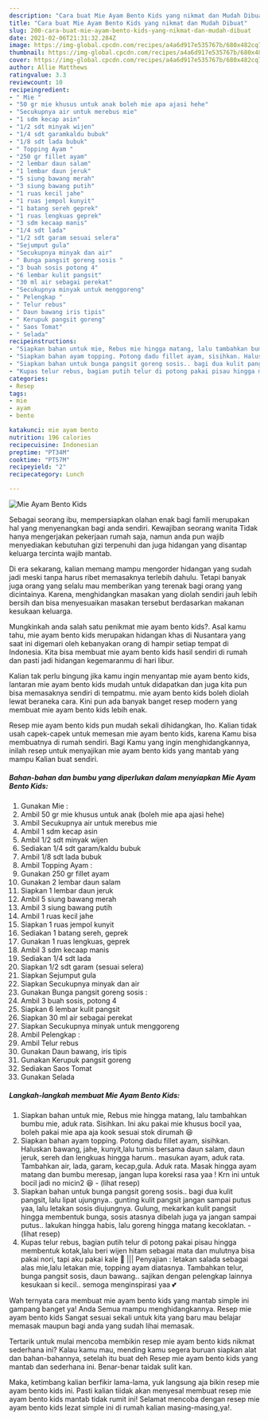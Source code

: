 ```yaml
---
description: "Cara buat Mie Ayam Bento Kids yang nikmat dan Mudah Dibuat"
title: "Cara buat Mie Ayam Bento Kids yang nikmat dan Mudah Dibuat"
slug: 200-cara-buat-mie-ayam-bento-kids-yang-nikmat-dan-mudah-dibuat
date: 2021-02-06T21:31:32.284Z
image: https://img-global.cpcdn.com/recipes/a4a6d917e535767b/680x482cq70/mie-ayam-bento-kids-foto-resep-utama.jpg
thumbnail: https://img-global.cpcdn.com/recipes/a4a6d917e535767b/680x482cq70/mie-ayam-bento-kids-foto-resep-utama.jpg
cover: https://img-global.cpcdn.com/recipes/a4a6d917e535767b/680x482cq70/mie-ayam-bento-kids-foto-resep-utama.jpg
author: Allie Matthews
ratingvalue: 3.3
reviewcount: 10
recipeingredient:
- " Mie "
- "50 gr mie khusus untuk anak boleh mie apa ajasi hehe"
- "Secukupnya air untuk merebus mie"
- "1 sdm kecap asin"
- "1/2 sdt minyak wijen"
- "1/4 sdt garamkaldu bubuk"
- "1/8 sdt lada bubuk"
- " Topping Ayam "
- "250 gr fillet ayam"
- "2 lembar daun salam"
- "1 lembar daun jeruk"
- "5 siung bawang merah"
- "3 siung bawang putih"
- "1 ruas kecil jahe"
- "1 ruas jempol kunyit"
- "1 batang sereh geprek"
- "1 ruas lengkuas geprek"
- "3 sdm kecaap manis"
- "1/4 sdt lada"
- "1/2 sdt garam sesuai selera"
- "Sejumput gula"
- "Secukupnya minyak dan air"
- " Bunga pangsit goreng sosis "
- "3 buah sosis potong 4"
- "6 lembar kulit pangsit"
- "30 ml air sebagai perekat"
- "Secukupnya minyak untuk menggoreng"
- " Pelengkap "
- " Telur rebus"
- " Daun bawang iris tipis"
- " Kerupuk pangsit goreng"
- " Saos Tomat"
- " Selada"
recipeinstructions:
- "Siapkan bahan untuk mie, Rebus mie hingga matang, lalu tambahkan bumbu mie, aduk rata. Sisihkan. Ini aku pakai mie khusus bocil yaa, boleh pakai mie apa aja kook sesuai stok dirumah 😆"
- "Siapkan bahan ayam topping. Potong dadu fillet ayam, sisihkan. Haluskan bawang, jahe, kunyit,lalu tumis bersama daun salam, daun jeruk, sereh dan lengkuas hingga harum.. masukan ayam, aduk rata. Tambahkan air, lada, garam, kecap,gula. Aduk rata. Masak hingga ayam matang dan bumbu meresap, jangan lupa koreksi rasa yaa ! Krn ini untuk bocil jadi no micin2 😆           (lihat resep)"
- "Siapkan bahan untuk bunga pangsit goreng sosis.. bagi dua kulit pangsit, lalu lipat ujungnya.. gunting kulit pangsit jangan sampai putus yaa, lalu letakan sosis diujungnya. Gulung, mekarkan kulit pangsit hingga membentuk bunga, sosis atasnya dibelah juga ya jangan sampai putus.. lakukan hingga habis, lalu goreng hingga matang kecoklatan.           (lihat resep)"
- "Kupas telur rebus, bagian putih telur di potong pakai pisau hingga membentuk kotak,lalu beri wijen hitam sebagai mata dan mulutnya bisa pakai nori, tapi aku pakai kale 🤣 ||| Penyajian : letakan salada sebagai alas mie,lalu letakan mie, topping ayam diatasnya. Tambahkan telur, bunga pangsit sosis, daun bawang.. sajikan dengan pelengkap lainnya kesukaan si kecil.. semoga menginspirasi yaa 💕"
categories:
- Resep
tags:
- mie
- ayam
- bento

katakunci: mie ayam bento 
nutrition: 196 calories
recipecuisine: Indonesian
preptime: "PT34M"
cooktime: "PT57M"
recipeyield: "2"
recipecategory: Lunch

---
```



![Mie Ayam Bento Kids](https://img-global.cpcdn.com/recipes/a4a6d917e535767b/680x482cq70/mie-ayam-bento-kids-foto-resep-utama.jpg)

Sebagai seorang ibu, mempersiapkan olahan enak bagi famili merupakan hal yang menyenangkan bagi anda sendiri. Kewajiban seorang  wanita Tidak hanya mengerjakan pekerjaan rumah saja, namun anda pun wajib menyediakan kebutuhan gizi terpenuhi dan juga hidangan yang disantap keluarga tercinta wajib mantab.

Di era  sekarang, kalian memang mampu mengorder hidangan yang sudah jadi meski tanpa harus ribet memasaknya terlebih dahulu. Tetapi banyak juga orang yang selalu mau memberikan yang terenak bagi orang yang dicintainya. Karena, menghidangkan masakan yang diolah sendiri jauh lebih bersih dan bisa menyesuaikan masakan tersebut berdasarkan makanan kesukaan keluarga. 



Mungkinkah anda salah satu penikmat mie ayam bento kids?. Asal kamu tahu, mie ayam bento kids merupakan hidangan khas di Nusantara yang saat ini digemari oleh kebanyakan orang di hampir setiap tempat di Indonesia. Kita bisa membuat mie ayam bento kids hasil sendiri di rumah dan pasti jadi hidangan kegemaranmu di hari libur.

Kalian tak perlu bingung jika kamu ingin menyantap mie ayam bento kids, lantaran mie ayam bento kids mudah untuk didapatkan dan juga kita pun bisa memasaknya sendiri di tempatmu. mie ayam bento kids boleh diolah lewat beraneka cara. Kini pun ada banyak banget resep modern yang membuat mie ayam bento kids lebih enak.

Resep mie ayam bento kids pun mudah sekali dihidangkan, lho. Kalian tidak usah capek-capek untuk memesan mie ayam bento kids, karena Kamu bisa membuatnya di rumah sendiri. Bagi Kamu yang ingin menghidangkannya, inilah resep untuk menyajikan mie ayam bento kids yang mantab yang mampu Kalian buat sendiri.

<!--inarticleads1-->

##### Bahan-bahan dan bumbu yang diperlukan dalam menyiapkan Mie Ayam Bento Kids:

1. Gunakan  Mie :
1. Ambil 50 gr mie khusus untuk anak (boleh mie apa ajasi hehe)
1. Ambil Secukupnya air untuk merebus mie
1. Ambil 1 sdm kecap asin
1. Ambil 1/2 sdt minyak wijen
1. Sediakan 1/4 sdt garam/kaldu bubuk
1. Ambil 1/8 sdt lada bubuk
1. Ambil  Topping Ayam :
1. Gunakan 250 gr fillet ayam
1. Gunakan 2 lembar daun salam
1. Siapkan 1 lembar daun jeruk
1. Ambil 5 siung bawang merah
1. Ambil 3 siung bawang putih
1. Ambil 1 ruas kecil jahe
1. Siapkan 1 ruas jempol kunyit
1. Sediakan 1 batang sereh, geprek
1. Gunakan 1 ruas lengkuas, geprek
1. Ambil 3 sdm kecaap manis
1. Sediakan 1/4 sdt lada
1. Siapkan 1/2 sdt garam (sesuai selera)
1. Siapkan Sejumput gula
1. Siapkan Secukupnya minyak dan air
1. Gunakan  Bunga pangsit goreng sosis :
1. Ambil 3 buah sosis, potong 4
1. Siapkan 6 lembar kulit pangsit
1. Siapkan 30 ml air sebagai perekat
1. Siapkan Secukupnya minyak untuk menggoreng
1. Ambil  Pelengkap :
1. Ambil  Telur rebus
1. Gunakan  Daun bawang, iris tipis
1. Gunakan  Kerupuk pangsit goreng
1. Sediakan  Saos Tomat
1. Gunakan  Selada




<!--inarticleads2-->

##### Langkah-langkah membuat Mie Ayam Bento Kids:

1. Siapkan bahan untuk mie, Rebus mie hingga matang, lalu tambahkan bumbu mie, aduk rata. Sisihkan. Ini aku pakai mie khusus bocil yaa, boleh pakai mie apa aja kook sesuai stok dirumah 😆
1. Siapkan bahan ayam topping. Potong dadu fillet ayam, sisihkan. Haluskan bawang, jahe, kunyit,lalu tumis bersama daun salam, daun jeruk, sereh dan lengkuas hingga harum.. masukan ayam, aduk rata. Tambahkan air, lada, garam, kecap,gula. Aduk rata. Masak hingga ayam matang dan bumbu meresap, jangan lupa koreksi rasa yaa ! Krn ini untuk bocil jadi no micin2 😆 -           (lihat resep)
1. Siapkan bahan untuk bunga pangsit goreng sosis.. bagi dua kulit pangsit, lalu lipat ujungnya.. gunting kulit pangsit jangan sampai putus yaa, lalu letakan sosis diujungnya. Gulung, mekarkan kulit pangsit hingga membentuk bunga, sosis atasnya dibelah juga ya jangan sampai putus.. lakukan hingga habis, lalu goreng hingga matang kecoklatan. -           (lihat resep)
1. Kupas telur rebus, bagian putih telur di potong pakai pisau hingga membentuk kotak,lalu beri wijen hitam sebagai mata dan mulutnya bisa pakai nori, tapi aku pakai kale 🤣 ||| Penyajian : letakan salada sebagai alas mie,lalu letakan mie, topping ayam diatasnya. Tambahkan telur, bunga pangsit sosis, daun bawang.. sajikan dengan pelengkap lainnya kesukaan si kecil.. semoga menginspirasi yaa 💕




Wah ternyata cara membuat mie ayam bento kids yang mantab simple ini gampang banget ya! Anda Semua mampu menghidangkannya. Resep mie ayam bento kids Sangat sesuai sekali untuk kita yang baru mau belajar memasak maupun bagi anda yang sudah lihai memasak.

Tertarik untuk mulai mencoba membikin resep mie ayam bento kids nikmat sederhana ini? Kalau kamu mau, mending kamu segera buruan siapkan alat dan bahan-bahannya, setelah itu buat deh Resep mie ayam bento kids yang mantab dan sederhana ini. Benar-benar taidak sulit kan. 

Maka, ketimbang kalian berfikir lama-lama, yuk langsung aja bikin resep mie ayam bento kids ini. Pasti kalian tiidak akan menyesal membuat resep mie ayam bento kids mantab tidak rumit ini! Selamat mencoba dengan resep mie ayam bento kids lezat simple ini di rumah kalian masing-masing,ya!.


